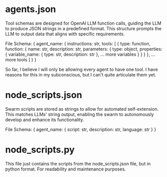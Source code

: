 # agents.json
Tool schemas are designed for OpenAI LLM function calls, guiding the LLM to produce JSON strings in a predefined format. This structure prompts the LLM to output data that aligns with specific requirements.

File Schema:
{
    agent_name: {
        instructions: str,
        tools: [
            {
                type: function,
                function: {
                    name: str,
                    description: str,
                    parameters: {
                        type: object,
                        properties: {
                            variable_name: {
                                type: str,
                                description: str
                            },
                            ... more variables
                        }
                    }
                }
            },
            ... more tools 
        ]
    }
}

So far, I believe I will only be allowing every agent to have one tool. I have reasons for this in my subconscious, but I can't quite articulate them yet.

# node_scripts.json
Swarm scripts are stored as strings to allow for automated self-extension. This matches LLMs' string output, enabling the swarm to autonomously develop and enhance its functionality.

File Schema:
{
    agent_name: {
        script: str,
        description: str,
        language: str
    }
}

# node_scripts.py
This file just contains the scripts from the node_scripts.json file, but in python format. For readability and maintenance purposes.


